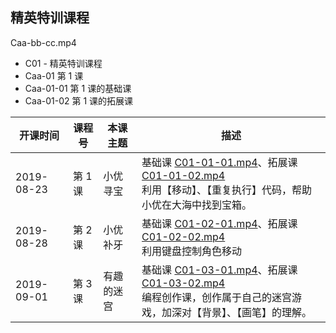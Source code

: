 ## 精英特训课程

Caa-bb-cc.mp4

- C01 - 精英特训课程
- Caa-01 第 1 课
- Caa-01-01 第 1 课的基础课
- Caa-01-02 第 1 课的拓展课

| 开课时间    | 课程号   | 本课主题         | 描述
|------------|----------|-----------------|------
| 2019-08-23 | 第  1 课 | 小优寻宝         | 基础课 [C01-01-01.mp4]、拓展课 [C01-01-02.mp4]<br>利用【移动】、【重复执行】代码，帮助小优在大海中找到宝箱。
| 2019-08-28 | 第  2 课 | 小优补牙         | 基础课 [C01-02-01.mp4]、拓展课 [C01-02-02.mp4]<br>利用键盘控制角色移动
| 2019-09-01 | 第  3 课 | 有趣的迷宫       | 基础课 [C01-03-01.mp4]、拓展课 [C01-03-02.mp4]<br>编程创作课，创作属于自己的迷宫游戏，加深对【背景】、【画笔】的理解。

[C01-03-01.mp4]: https://oss.iandcode.com/subProg/upload/teachPlatform/resources/video/funny_maze_201906211548_s3_super.mp4 "funny_maze_201906211548_s3_super.mp4"
[C01-03-02.mp4]: https://oss.iandcode.com/subProg/upload/teachPlatform/resources/video/funny_maze_201906061617_s3_expand.mp4 "funny_maze_201906061617_s3_expand.mp4"

[C01-02-01.mp4]: https://oss.iandcode.com/subProg/upload/teachPlatform/resources/video/filling_teeth_pool_ten_s3_2019072612365_super.mp4 "filling_teeth_pool_ten_s3_2019072612365_super.mp4"
[C01-02-02.mp4]: https://oss.iandcode.com/subProg/upload/teachPlatform/resources/video/filling_teeth_pool_ten_s3_201906061618_expand.mp4 "filling_teeth_pool_ten_s3_201906061618_expand.mp4"

[C01-01-01.mp4]: https://oss.iandcode.com/subProg/upload/teachPlatform/resources/video/treasure_hunt_201906211835_super.mp4 "treasure_hunt_201906211835_super.mp4"
[C01-01-02.mp4]: https://oss.iandcode.com/subProg/upload/teachPlatform/resources/video/treasure_hunt_201908081910_expand.mp4 "treasure_hunt_201908081910_expand.mp4"
